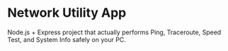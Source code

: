 # Network Utility App
Node.js + Express project that actually performs Ping, Traceroute, Speed Test, and System Info safely on your PC.
